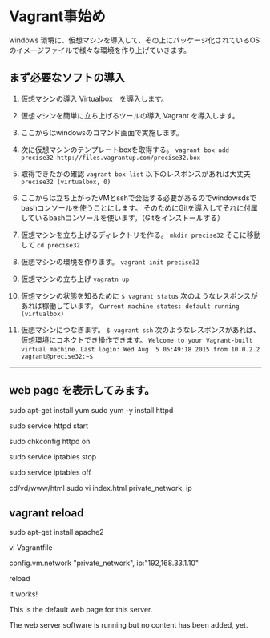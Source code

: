# Vagrant事始め
windows 環境に、仮想マシンを導入して、その上にパッケージ化されているOSのイメージファイルで様々な環境を作り上げていきます。

## まず必要なソフトの導入

1. 仮想マシンの導入
  Virtualbox　を導入します。

2. 仮想マシンを簡単に立ち上げるツールの導入
  Vagrant を導入します。

3. ここからはwindowsのコマンド画面で実施します。

4. 次に仮想マシンのテンプレートboxを取得する。
`vagrant box add precise32 http://files.vagrantup.com/precise32.box`

5. 取得できたかの確認
`vagrant box list`
  以下のレスポンスがあれば大丈夫
`precise32 (virtualbox, 0)`

6. ここからは立ち上がったVMとsshで会話する必要があるのでwindowsdsでbashコンソールを使うことにします。
そのためにGitを導入してそれに付属しているbashコンソールを使います。（Gitをインストールする）

7. 仮想マシンを立ち上げるディレクトリを作る。
`mkdir precise32`
そこに移動して
`cd precise32`

8. 仮想マシンの環境を作ります。
`vagrant init precise32`

9. 仮想マシンの立ち上げ
 `vagratn up`

10. 仮想マシンの状態を知るために
`$ vagrant status`
次のようなレスポンスがあれば稼働しています。
`Current machine states: default running (virtualbox)`

11. 仮想マシンにつなぎます。
`$ vagrant ssh`
次のようなレスポンスがあれば、仮想環境にコネクトでき操作できます。
`Welcome to your Vagrant-built virtual machine.`
`Last login: Wed Aug  5 05:49:18 2015 from 10.0.2.2`
`vagrant@precise32:~$`

------------------------
## web page を表示してみます。
sudo apt-get install yum
sudo yum -y install httpd

sudo service httpd start

sudo chkconfig httpd on

sudo service iptables stop

sudo service iptables off

cd/vd/www/html
sudo vi index.html
private_network, ip

vagrant reload
--------------------------------------
sudo apt-get install apache2

vi Vagrantfile

config.vm.network "private_network", ip:"192,168.33.1.10"

reload

It works!

This is the default web page for this server.

The web server software is running but no content has been added, yet.
